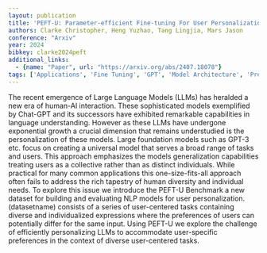 ```yaml
---
layout: publication
title: 'PEFT-U: Parameter-efficient Fine-tuning For User Personalization'
authors: Clarke Christopher, Heng Yuzhao, Tang Lingjia, Mars Jason
conference: "Arxiv"
year: 2024
bibkey: clarke2024peft
additional_links:
  - {name: "Paper", url: "https://arxiv.org/abs/2407.18078"}
tags: ['Applications', 'Fine Tuning', 'GPT', 'Model Architecture', 'Pretraining Methods', 'Training Techniques']
---
```

The recent emergence of Large Language Models (LLMs) has heralded a new era of human-AI interaction. These sophisticated models exemplified by Chat-GPT and its successors have exhibited remarkable capabilities in language understanding. However as these LLMs have undergone exponential growth a crucial dimension that remains understudied is the personalization of these models. Large foundation models such as GPT-3 etc. focus on creating a universal model that serves a broad range of tasks and users. This approach emphasizes the models generalization capabilities treating users as a collective rather than as distinct individuals. While practical for many common applications this one-size-fits-all approach often fails to address the rich tapestry of human diversity and individual needs. To explore this issue we introduce the PEFT-U Benchmark a new dataset for building and evaluating NLP models for user personalization. (datasetname) consists of a series of user-centered tasks containing diverse and individualized expressions where the preferences of users can potentially differ for the same input. Using PEFT-U we explore the challenge of efficiently personalizing LLMs to accommodate user-specific preferences in the context of diverse user-centered tasks.
